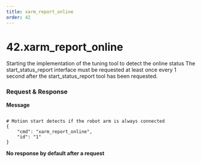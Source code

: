 ```yaml
---
title: xarm_report_online
order: 42
---
```

# 42.xarm_report_online

Starting the implementation of the tuning tool to detect the online status
The start_status_report interface must be requested at least once every 1 second after the start_status_report tool has been requested.


###  Request & Response

**Message**


```

# Motion start detects if the robot arm is always connected
{
    "cmd": "xarm_report_online",
    "id": "1"
}
```





**No response by default after a request**



